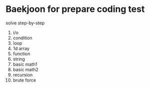 # Baekjoon for prepare coding test

solve step-by-step

1. i/o
2. condition
3. loop
4. 1d array
5. function
6. string
7. basic math1
8. basic math2
9. recursion
10. brute force
